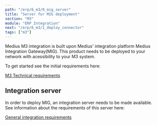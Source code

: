```yaml
---
path: "/erp/6_m3/0_mig_server"
title: "Server for MIG deployment"
section: "M3"
module: "ERP Integration"
next: "/erp/6_m3/1_deploy_connector"
tags: ["m3"]
---
```


Medius M3 integration is built upon Medius' integration platform Medius Integration Gateway(MIG). This product needs to be deployed to your network with acessibility to your M3 system.

To get started see the initial requirements here:

[M3 Technical requirements](https://success.mediusflow.com/documentation/cts-documentation/On-Premise-Connectors/M3/M3_technical/M3_technical_requirements/)

## Integration server
In order to deploy MIG, an integration server needs to be made available. See information about the requirements of this server here:

[General integration requirements](https://success.mediusflow.com/documentation/cts-documentation/On-Premise-Connectors/General/Integration_general/)



